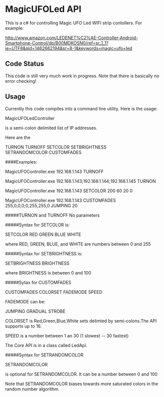 # MagicUFOLed API

This is a c# for controlling Magic UFO Led WIFI strip contollers.  For example:

http://www.amazon.com/LEDENET%C2%AE-Controller-Android-Smartphone-Control/dp/B00MDKOSN0/ref=sr_1_1?ie=UTF8&qid=1462662194&sr=8-1&keywords=magic+ufo+led

## Code Status

This code is still very much work in progress.  Note that there is basically no error checking!

## Usage

Currently this code compiles into a command line utility.  Here is the usage:

MagicUFOLedController <IPADDRESSES> <COMMAND>

<IPADDRESS> is a semi-colon delimited list of IP addresses.

Here are the <COMMANDS>

TURNON
TURNOFF
SETCOLOR 
SETBRIGHTNESS  
SETRANDOMCOLOR 
CUSTOMFADES

####Examples:

MagicUFOController.exe 192.168.1.143 TURNOFF

MagicUFOController.exe 192.168.1.143;192.168.1.144;192.168.1.145 TURNON

MagicUFOController.exe 192.168.1.143 SETCOLOR 200 60 20 0

MagicUFOController.exe 192.168.1.143 CUSTOMFADES 255,0,0,0;0,255,255,0 JUMPING 20

#####TURNON and TURNOFF
No parameters

#####Syntax for SETCOLOR is:

SETCOLOR RED GREEN BLUE WHITE

where RED, GREEN, BLUE, and WHITE are numbers between 0 and 255

#####Syntax for SETBRIGHTNESS is:

SETBRIGHTNESS BRIGHTNESS

where BRIGHTNESS is between 0 and 100

#####Sytax for CUSTOMFADES

CUSTOMFADES COLORSET FADEMODE SPEED

FADEMODE can be:

JUMPING
GRADUAL
STROBE

COLORSET is Red,Green,Blue,White sets delimted by semi-colons.The API supports up to 16.

SPEED is a number between 1 an 30 (1 slowest -- 30 fastest)

The Core API is in a class called LedApi.

#####Syntax for SETRANDOMCOLOR

SETRANDOMCOLOR <BRIGHTNESS>

<BRIGHTNESS> is optional for SETRANDOMCOLOR.  It can be a number between 0 and 100

Note that SETRANDOMCOLOR biases towards more saturated colors in the random number algorithm.  
